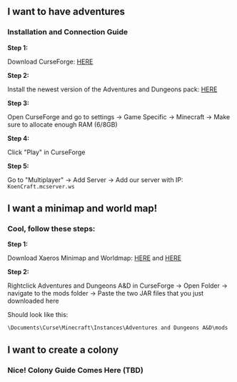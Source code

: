 ## I want to have adventures

### Installation and Connection Guide

**Step 1:**

Download CurseForge: [HERE](https://download.curseforge.com/) 

**Step 2:**

Install the newest version of the Adventures and Dungeons pack: [HERE](https://www.curseforge.com/minecraft/modpacks/adventures-and-dungeons-a-d/files)

**Step 3:**

Open CurseForge and go to settings -> Game Specific -> Minecraft -> Make sure to allocate enough RAM (6/8GB)

**Step 4:**

Click "Play" in CurseForge

**Step 5:**

Go to "Multiplayer" -> Add Server -> Add our server with IP: `KoenCraft.mcserver.ws`

## I want a minimap and world map!

### Cool, follow these steps:

**Step 1:** 

Download Xaeros Minimap and Worldmap: [HERE](https://www.curseforge.com/minecraft/mc-mods/xaeros-world-map/download/3491644) and [HERE](https://www.curseforge.com/minecraft/mc-mods/xaeros-minimap/download/3491660) 

**Step 2:**

Rightclick Adventures and Dungeons A&D in CurseForge -> Open Folder -> navigate to the mods folder -> Paste the two JAR files that you just downloaded here

Should look like this:

`\Documents\Curse\Minecraft\Instances\Adventures and Dungeons A&D\mods`

## I want to create a colony

### Nice! Colony Guide Comes Here (TBD)
